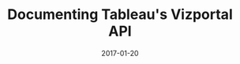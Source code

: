 ---
layout: vp
title: "Documenting Tableau's Vizportal API"
date: 2017-01-20
tags: [APIs, Tableau, Tableau Server]
---